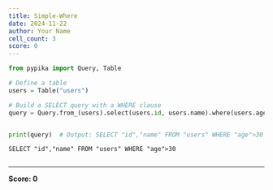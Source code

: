 ```yaml
---
title: Simple-Where
date: 2024-11-22
author: Your Name
cell_count: 3
score: 0
---
```


```python
from pypika import Query, Table

# Define a table
users = Table("users")

# Build a SELECT query with a WHERE clause
query = Query.from_(users).select(users.id, users.name).where(users.age > 30)



```


```python
print(query)  # Output: SELECT "id","name" FROM "users" WHERE "age">30
```

    SELECT "id","name" FROM "users" WHERE "age">30



```python

```


---
**Score: 0**
